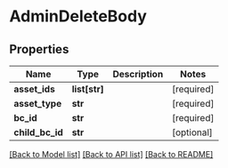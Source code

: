 # AdminDeleteBody

## Properties
Name | Type | Description | Notes
------------ | ------------- | ------------- | -------------
**asset_ids** | **list[str]** |  | [required] 
**asset_type** | **str** |  | [required] 
**bc_id** | **str** |  | [required] 
**child_bc_id** | **str** |  | [optional] 

[[Back to Model list]](../README.md#documentation-for-models) [[Back to API list]](../README.md#documentation-for-api-endpoints) [[Back to README]](../README.md)

